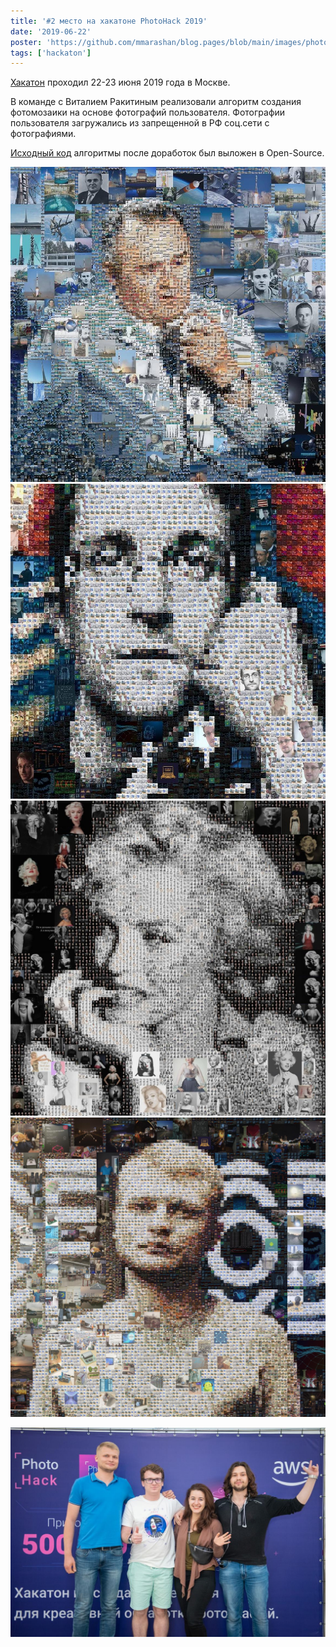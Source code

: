 ```yaml
---
title: '#2 место на хакатоне PhotoHack 2019'
date: '2019-06-22'
poster: 'https://github.com/mmarashan/blog.pages/blob/main/images/photohack/min.jpeg?raw=true'
tags: ['hackaton']
---
```


[Хакатон](https://hackathon.photolab.me/) проходил 22-23 июня 2019 года в Москве.

В команде с Виталием Ракитиным реализовали алгоритм создания фотомозаики на основе фотографий пользователя. Фотографии пользователя загружались из запрещенной в РФ соц.сети с фотографиями.

[Исходный код](https://github.com/mmarashan/MosaicPhotica) алгоритмы после доработок был выложен в Open-Source.

![Королев](https://github.com/mmarashan/blog.pages/blob/main/images/photohack/korolev.jpg?raw=true)
![Сноуден](https://github.com/mmarashan/blog.pages/blob/main/images/photohack/snowden.jpg?raw=true)
![Мерлин](https://github.com/mmarashan/blog.pages/blob/main/images/photohack/monroe.jpg?raw=true)
![Я](https://github.com/mmarashan/blog.pages/blob/main/images/photohack/me.jpg?raw=true)

![Команды, занявшие 2 и 3 место](https://github.com/mmarashan/blog.pages/blob/main/images/photohack/1.jpg?raw=true)
